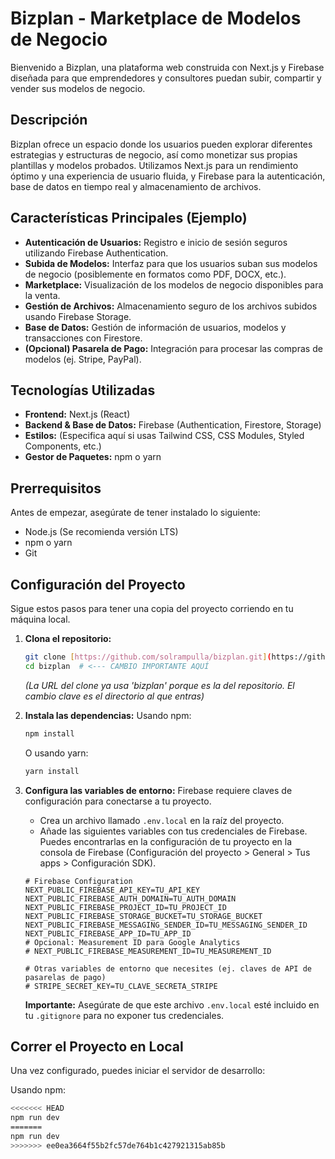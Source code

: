 # Bizplan - Marketplace de Modelos de Negocio

Bienvenido a Bizplan, una plataforma web construida con Next.js y Firebase diseñada para que emprendedores y consultores puedan subir, compartir y vender sus modelos de negocio.

## Descripción

Bizplan ofrece un espacio donde los usuarios pueden explorar diferentes estrategias y estructuras de negocio, así como monetizar sus propias plantillas y modelos probados. Utilizamos Next.js para un rendimiento óptimo y una experiencia de usuario fluida, y Firebase para la autenticación, base de datos en tiempo real y almacenamiento de archivos.

## Características Principales (Ejemplo)

* **Autenticación de Usuarios:** Registro e inicio de sesión seguros utilizando Firebase Authentication.
* **Subida de Modelos:** Interfaz para que los usuarios suban sus modelos de negocio (posiblemente en formatos como PDF, DOCX, etc.).
* **Marketplace:** Visualización de los modelos de negocio disponibles para la venta.
* **Gestión de Archivos:** Almacenamiento seguro de los archivos subidos usando Firebase Storage.
* **Base de Datos:** Gestión de información de usuarios, modelos y transacciones con Firestore.
* **(Opcional) Pasarela de Pago:** Integración para procesar las compras de modelos (ej. Stripe, PayPal).

## Tecnologías Utilizadas

* **Frontend:** Next.js (React)
* **Backend & Base de Datos:** Firebase (Authentication, Firestore, Storage)
* **Estilos:** (Especifica aquí si usas Tailwind CSS, CSS Modules, Styled Components, etc.)
* **Gestor de Paquetes:** npm o yarn

## Prerrequisitos

Antes de empezar, asegúrate de tener instalado lo siguiente:

* Node.js (Se recomienda versión LTS)
* npm o yarn
* Git

## Configuración del Proyecto

Sigue estos pasos para tener una copia del proyecto corriendo en tu máquina local.

1.  **Clona el repositorio:**
    ```bash
    git clone [https://github.com/solrampulla/bizplan.git](https://github.com/solrampulla/bizplan.git) # URL actualizada implícitamente
    cd bizplan  # <--- CAMBIO IMPORTANTE AQUÍ
    ```
    *(La URL del clone ya usa 'bizplan' porque es la del repositorio. El cambio clave es el directorio al que entras)*

2.  **Instala las dependencias:**
    Usando npm:
    ```bash
    npm install
    ```
    O usando yarn:
    ```bash
    yarn install
    ```

3.  **Configura las variables de entorno:**
    Firebase requiere claves de configuración para conectarse a tu proyecto.
    * Crea un archivo llamado `.env.local` en la raíz del proyecto.
    * Añade las siguientes variables con tus credenciales de Firebase. Puedes encontrarlas en la configuración de tu proyecto en la consola de Firebase (Configuración del proyecto > General > Tus apps > Configuración SDK).

    ```plaintext
    # Firebase Configuration
    NEXT_PUBLIC_FIREBASE_API_KEY=TU_API_KEY
    NEXT_PUBLIC_FIREBASE_AUTH_DOMAIN=TU_AUTH_DOMAIN
    NEXT_PUBLIC_FIREBASE_PROJECT_ID=TU_PROJECT_ID
    NEXT_PUBLIC_FIREBASE_STORAGE_BUCKET=TU_STORAGE_BUCKET
    NEXT_PUBLIC_FIREBASE_MESSAGING_SENDER_ID=TU_MESSAGING_SENDER_ID
    NEXT_PUBLIC_FIREBASE_APP_ID=TU_APP_ID
    # Opcional: Measurement ID para Google Analytics
    # NEXT_PUBLIC_FIREBASE_MEASUREMENT_ID=TU_MEASUREMENT_ID

    # Otras variables de entorno que necesites (ej. claves de API de pasarelas de pago)
    # STRIPE_SECRET_KEY=TU_CLAVE_SECRETA_STRIPE
    ```
    **Importante:** Asegúrate de que este archivo `.env.local` esté incluido en tu `.gitignore` para no exponer tus credenciales.

## Correr el Proyecto en Local

Una vez configurado, puedes iniciar el servidor de desarrollo:

Usando npm:
```bash
<<<<<<< HEAD
npm run dev
=======
npm run dev
>>>>>>> ee0ea3664f55b2fc57de764b1c427921315ab85b
